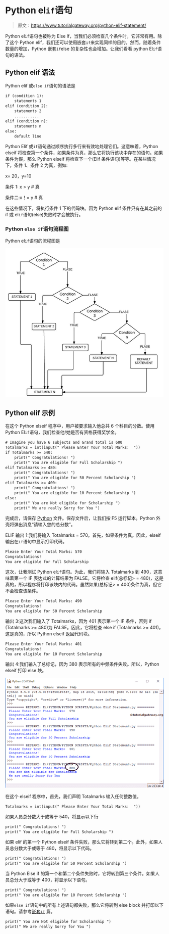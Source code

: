 # Python el`if`语句

> 原文：<https://www.tutorialgateway.org/python-elif-statement/>

Python el`if`语句也被称为 Else If，当我们必须检查几个条件时，它非常有用。除了这个 Python elif，我们还可以使用嵌套`if`来实现同样的目的。然而，随着条件数量的增加，Python 嵌套`if`else 的复杂性也会增加。让我们看看 python El`if`语句的语法。

## Python elif 语法

Python elif 或`else if`语句的语法是

```
if (condition 1):
    statements 1
elif (condition 2):
    statements 2
    ...........
elif (condition n):
    statements n
else:
    default line
```

Python Elif 或`if`语句通过顺序执行多行来有效地处理它们。这意味着，Python elseif 将检查第一个条件，如果条件为真，那么它将执行该块中存在的语句。如果条件为假，那么 Python elseif 将检查下一个(Elif 条件语句)等等。在某些情况下，条件 1、条件 2 为真，例如:

x= 20，y=10

条件 1: x > y # 真

条件二:x！= y # 真

在这些情况下，将执行条件 1 下的代码块。因为 Python elif 条件只有在其之前的 if 或 el`if`语句(else)失败时才会被执行。

### Python `else if`语句流程图

Python el`if`语句的流程图是

![Flow Chart for Python Elif Statement](img/0f13aa923944456074f7c66131249b9d.png)

## Python elif 示例

在这个 Python elseif 程序中，用户被要求输入他总共 6 个科目的分数。使用 Python El`if`语句，我们检查他/她是否有资格获得奖学金。

```
# Imagine you have 6 subjects and Grand total is 600
Totalmarks = int(input(" Please Enter Your Total Marks:  "))
if Totalmarks >= 540:
    print(" Congratulations! ")
    print(" You are eligible for Full Scholarship ")
elif Totalmarks >= 480:
    print(" Congratulations! ")
    print(" You are eligible for 50 Percent Scholarship ")
elif Totalmarks >= 400:
    print(" Congratulations! ")
    print(" You are eligible for 10 Percent Scholarship ")
else:
    print(" You are Not eligible for Scholarship ")
    print(" We are really Sorry for You ")
```

完成后，请保存 [Python](https://www.tutorialgateway.org/python-tutorial/) 文件。保存文件后，让我们按 F5 运行脚本。Python 外壳将弹出消息“请输入您的总分数”。

ELIF 输出 1:我们将输入 Totalmarks = 570。首先，如果条件为真。因此，elseif 输出在`if`语句中显示打印代码。

```
Please Enter Your Total Marks: 570
Congratulations!
You are eligible for Full Scholarship
```

这次，让我测试 Python el`if`语句。为此，我们将输入 Totalmarks 到 490，这意味着第一个 IF 表达式的计算结果为 FALSE。它将检查 elif(总标记> = 480)，这是真的，所以程序将打印该块内的代码。虽然如果(总标记> = 400)条件为真，但它不会检查该条件。

```
Please Enter Your Total Marks: 490
Congratulations!
You are eligible for 50 Percent Scholarship
```

输出 3:这次我们输入了 Totalmarks，因为 401 表示第一个 IF 条件，否则 if (Totalmarks >= 480)为 FALSE。因此，它将检查 else if (Totalmarks >= 401)，这是真的，所以 Python elseif 返回代码块。

```
Please Enter Your Total Marks: 401
Congratulations!
You are eligible for 10 Percent Scholarship
```

输出 4:我们输入了总标记，因为 380 表示所有的中频条件失败。所以，Python elseif 打印 else 块。

![Python Elif Statement 7](img/073e0474241bb58d9a30259f096b269d.png)

在这个 elseif 程序中，首先，我们声明 Totalmarks 输入任何整数值。

```
Totalmarks = int(input(" Please Enter Your Total Marks:  "))
```

如果人员总分数大于或等于 540，将显示以下行

```
print(" Congratulations! ")
print(" You are eligible for Full Scholarship ")
```

如果 elif 的第一个 Python elseif 条件失败，那么它将转到第二个。此外，如果人员总分数大于或等于 480，将显示以下代码。

```
print(" Congratulations! ")
print(" You are eligible for 50 Percent Scholarship ")
```

当 Python Else if 的第一个和第二个条件失败时，它将转到第三个条件。如果人员总分大于或等于 400，将显示以下语句。

```
print(" Congratulations! ")
print(" You are eligible for 10 Percent Scholarship ")
```

如果`else if`语句中的所有上述语句都失败，那么它将转到 else block 并打印以下语句。请参考[嵌套`if`](https://www.tutorialgateway.org/python-nested-if/) 篇。

```
print(" You are Not eligible for Scholarship ")
print(" We are really Sorry for You ")
```